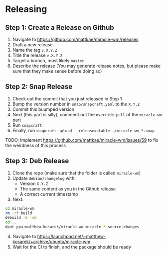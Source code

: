 # Releasing
## Step 1: Create a Release on Github
1. Navigate to https://github.com/mattkae/miracle-wm/releases
2. Draft a new release
3. Name the tag `v.X.Y.Z`
4. Title the release `v.X.Y.Z`
5. Target a branch, most likely `master`
6. Describe the release (You may generate release notes, but please make sure that they make sense before doing so)

## Step 2: Snap Release
1. Check out the commit that you just released in Step 1
2. Bump the version number in `snap/snapcraft.yaml` to the `X.Y.Z`
3. Commit this buumped version
4. Next (this part is silly), comment out the `override-pull` of the `miracle-wm` part
5. Run `snapcraft`
6. Finally, run `snapcraft upload --release=stable ./miracle-wm_*.snap`

TODO: Implement https://github.com/mattkae/miracle-wm/issues/59 to fix the weirdness of this process

## Step 3: Deb Release
1. Clone the repo (make sure that the folder is called `miracle-wm`)
2. Update `debian/changelog` with:
    - Version `X.Y.Z`
    - The same content as you in the Github release
    - A correct current timestamp
3. Next:
```sh
cd miracle-wm
rm -rf build
debuild -S -sd
cd ..
dput ppa:matthew-kosarek/miracle-wm miracle-*_source.changes
```
4. Navigate to https://launchpad.net/~matthew-kosarek/+archive/ubuntu/miracle-wm
5. Wait for the CI to finish, and the package should be ready